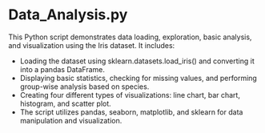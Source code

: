 # Data_Analysis.py
This Python script demonstrates data loading, exploration, basic analysis, and visualization using the Iris dataset. It includes:
- Loading the dataset using sklearn.datasets.load_iris() and converting it into a pandas DataFrame.
- Displaying basic statistics, checking for missing values, and performing group-wise analysis based on species.
- Creating four different types of visualizations: line chart, bar chart, histogram, and scatter plot.
- The script utilizes pandas, seaborn, matplotlib, and sklearn for data manipulation and visualization.
